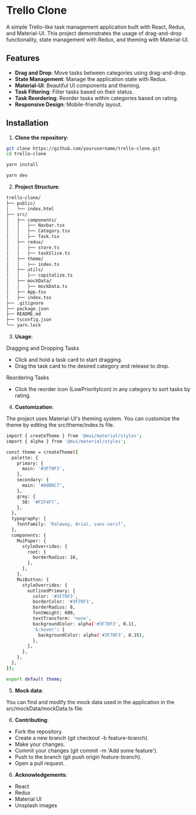 # Trello Clone

A simple Trello-like task management application built with React, Redux, and Material-UI. This project demonstrates the usage of drag-and-drop functionality, state management with Redux, and theming with Material-UI.

## Features

- **Drag and Drop**: Move tasks between categories using drag-and-drop.
- **State Management**: Manage the application state with Redux.
- **Material-UI**: Beautiful UI components and theming.
- **Task Filtering**: Filter tasks based on their status.
- **Task Reordering**: Reorder tasks within categories based on rating.
- **Responsive Design**: Mobile-friendly layout.

## Installation

1. **Clone the repository**:

```bash
git clone https://github.com/yourusername/trello-clone.git
cd trello-clone

yarn install

yarn dev

```

2. **Project Structure**:

```bash
trello-clone/
├── public/
│   └── index.html
├── src/
│   ├── components/
│   │   ├── Navbar.tsx
│   │   ├── Category.tsx
│   │   ├── Task.tsx
│   ├── redux/
│   │   ├── store.ts
│   │   ├── taskSlice.ts
│   ├── theme/
│   │   ├── index.ts
│   ├── utils/
│   │   ├── capitalize.ts
│   ├── mockData/
│   │   ├── mockData.ts
│   ├── App.tsx
│   ├── index.tsx
├── .gitignore
├── package.json
├── README.md
├── tsconfig.json
└── yarn.lock

```

3. **Usage**:

Dragging and Dropping Tasks

- Click and hold a task card to start dragging.
- Drag the task card to the desired category and release to drop.

Reordering Tasks

- Click the reorder icon (LowPriorityIcon) in any category to sort tasks by rating.

4. **Customization**:

The project uses Material-UI's theming system. You can customize the theme by editing the src/theme/index.ts file.

```bash
import { createTheme } from '@mui/material/styles';
import { alpha } from '@mui/material/styles';

const theme = createTheme({
  palette: {
    primary: {
      main: '#3F70F3',
    },
    secondary: {
      main: '#A0B0C7',
    },
    grey: {
      50: '#F2F4F7',
    },
  },
  typography: {
    fontFamily: 'Raleway, Arial, sans-serif',
  },
  components: {
    MuiPaper: {
      styleOverrides: {
        root: {
          borderRadius: 16,
        },
      },
    },
    MuiButton: {
      styleOverrides: {
        outlinedPrimary: {
          color: '#3F70F3',
          borderColor: '#3F70F3',
          borderRadius: 8,
          fontWeight: 600,
          textTransform: 'none',
          backgroundColor: alpha('#3F70F3', 0.1),
          '&:hover': {
            backgroundColor: alpha('#3F70F3', 0.15),
          },
        },
      },
    },
  },
});

export default theme;
```

5. **Mock data**:

You can find and modify the mock data used in the application in the src/mockData/mockData.ts file.

6. **Contributing**:

- Fork the repository.
- Create a new branch (git checkout -b feature-branch).
- Make your changes.
- Commit your changes (git commit -m 'Add some feature').
- Push to the branch (git push origin feature-branch).
- Open a pull request.

6. **Acknowledgements**:

- React
- Redux
- Material UI
- Unsplash images
